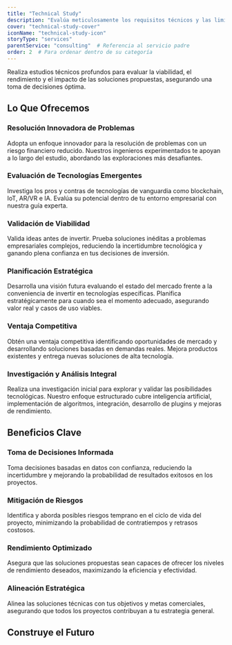 ```yaml
---
title: "Technical Study"
description: "Evalúa meticulosamente los requisitos técnicos y las limitaciones para proporcionar información procesable que guíe la toma de decisiones informadas y la planificación estratégica."
cover: "technical-study-cover"
iconName: "technical-study-icon"
storyType: "services"
parentService: "consulting"  # Referencia al servicio padre
order: 2  # Para ordenar dentro de su categoría
---
```


Realiza estudios técnicos profundos para evaluar la viabilidad, el rendimiento y el impacto de las soluciones propuestas, asegurando una toma de decisiones óptima.

## Lo Que Ofrecemos

### Resolución Innovadora de Problemas

Adopta un enfoque innovador para la resolución de problemas con un riesgo financiero reducido. Nuestros ingenieros experimentados te apoyan a lo largo del estudio, abordando las exploraciones más desafiantes.

### Evaluación de Tecnologías Emergentes

Investiga los pros y contras de tecnologías de vanguardia como blockchain, IoT, AR/VR e IA. Evalúa su potencial dentro de tu entorno empresarial con nuestra guía experta.

### Validación de Viabilidad

Valida ideas antes de invertir. Prueba soluciones inéditas a problemas empresariales complejos, reduciendo la incertidumbre tecnológica y ganando plena confianza en tus decisiones de inversión.

### Planificación Estratégica

Desarrolla una visión futura evaluando el estado del mercado frente a la conveniencia de invertir en tecnologías específicas. Planifica estratégicamente para cuando sea el momento adecuado, asegurando valor real y casos de uso viables.

### Ventaja Competitiva

Obtén una ventaja competitiva identificando oportunidades de mercado y desarrollando soluciones basadas en demandas reales. Mejora productos existentes y entrega nuevas soluciones de alta tecnología.

### Investigación y Análisis Integral

Realiza una investigación inicial para explorar y validar las posibilidades tecnológicas. Nuestro enfoque estructurado cubre inteligencia artificial, implementación de algoritmos, integración, desarrollo de plugins y mejoras de rendimiento.

## Beneficios Clave

### Toma de Decisiones Informada

Toma decisiones basadas en datos con confianza, reduciendo la incertidumbre y mejorando la probabilidad de resultados exitosos en los proyectos.

### Mitigación de Riesgos

Identifica y aborda posibles riesgos temprano en el ciclo de vida del proyecto, minimizando la probabilidad de contratiempos y retrasos costosos.

### Rendimiento Optimizado

Asegura que las soluciones propuestas sean capaces de ofrecer los niveles de rendimiento deseados, maximizando la eficiencia y efectividad.

### Alineación Estratégica

Alinea las soluciones técnicas con tus objetivos y metas comerciales, asegurando que todos los proyectos contribuyan a tu estrategia general.

## Construye el Futuro